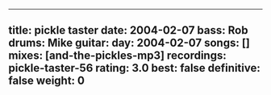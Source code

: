 
---
title: pickle taster
date: 2004-02-07
bass:	Rob
drums:	Mike
guitar:	
day: 2004-02-07
songs: []
mixes: [and-the-pickles-mp3]
recordings: pickle-taster-56
rating: 3.0
best: false
definitive: false
weight: 0
---
